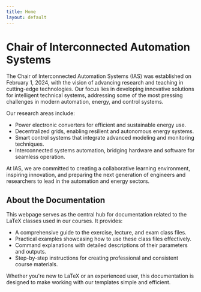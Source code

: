 ```yaml
---
title: Home
layout: default
---
```


# Chair of Interconnected Automation Systems

The Chair of Interconnected Automation Systems (IAS) was established on February 1, 2024, with the vision of advancing research and teaching in cutting-edge technologies. Our focus lies in developing innovative solutions for intelligent technical systems, addressing some of the most pressing challenges in modern automation, energy, and control systems.

Our research areas include:

- Power electronic converters for efficient and sustainable energy use.
- Decentralized grids, enabling resilient and autonomous energy systems.
- Smart control systems that integrate advanced modeling and monitoring techniques.
- Interconnected systems automation, bridging hardware and software for seamless    operation.

At IAS, we are committed to creating a collaborative learning environment, inspiring innovation, and preparing the next generation of engineers and researchers to lead in the automation and energy sectors.

## About the Documentation

This webpage serves as the central hub for documentation related to the LaTeX classes used in our courses. It provides:

- A comprehensive guide to the exercise, lecture, and exam class files.
- Practical examples showcasing how to use these class files effectively.
- Command explanations with detailed descriptions of their parameters and outputs.
- Step-by-step instructions for creating professional and consistent course materials.

Whether you're new to LaTeX or an experienced user, this documentation is designed to make working with our templates simple and efficient.